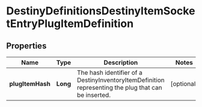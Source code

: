 
# DestinyDefinitionsDestinyItemSocketEntryPlugItemDefinition

## Properties
Name | Type | Description | Notes
------------ | ------------- | ------------- | -------------
**plugItemHash** | **Long** | The hash identifier of a DestinyInventoryItemDefinition representing the plug that can be inserted. |  [optional]



